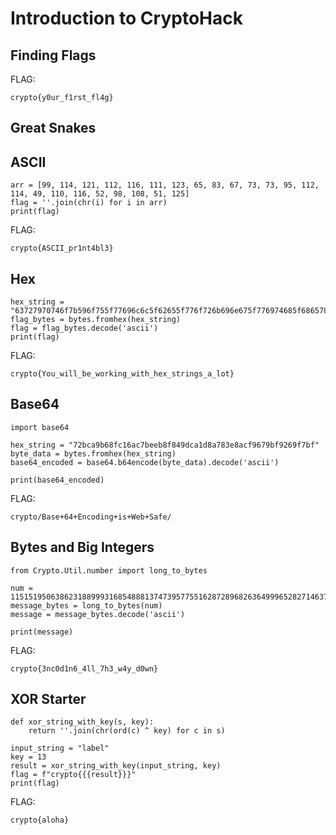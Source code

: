 # Introduction to CryptoHack

## Finding Flags

FLAG:

    crypto{y0ur_f1rst_fl4g}

## Great Snakes



## ASCII

    arr = [99, 114, 121, 112, 116, 111, 123, 65, 83, 67, 73, 73, 95, 112, 114, 49, 110, 116, 52, 98, 108, 51, 125]
    flag = ''.join(chr(i) for i in arr)
    print(flag)

FLAG:

    crypto{ASCII_pr1nt4bl3}

## Hex

    hex_string = "63727970746f7b596f755f77696c6c5f62655f776f726b696e675f776974685f6865785f737472696e67735f615f6c6f747d"
    flag_bytes = bytes.fromhex(hex_string)
    flag = flag_bytes.decode('ascii')
    print(flag)

FLAG:

    crypto{You_will_be_working_with_hex_strings_a_lot}

## Base64

    import base64
    
    hex_string = "72bca9b68fc16ac7beeb8f849dca1d8a783e8acf9679bf9269f7bf"
    byte_data = bytes.fromhex(hex_string)
    base64_encoded = base64.b64encode(byte_data).decode('ascii')
    
    print(base64_encoded)

FLAG:

    crypto/Base+64+Encoding+is+Web+Safe/

## Bytes and Big Integers

    from Crypto.Util.number import long_to_bytes
    
    num = 11515195063862318899931685488813747395775516287289682636499965282714637259206269
    message_bytes = long_to_bytes(num)
    message = message_bytes.decode('ascii')
    
    print(message)

FLAG:

    crypto{3nc0d1n6_4ll_7h3_w4y_d0wn}

## XOR Starter

    def xor_string_with_key(s, key):
        return ''.join(chr(ord(c) ^ key) for c in s)
    
    input_string = "label"
    key = 13
    result = xor_string_with_key(input_string, key)
    flag = f"crypto{{{result}}}"
    print(flag)

FLAG:

    crypto{aloha}
